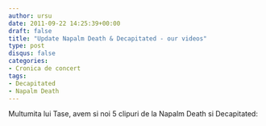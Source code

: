 ```yaml
---
author: ursu
date: 2011-09-22 14:25:39+00:00
draft: false
title: "Update Napalm Death & Decapitated - our videos"
type: post
disqus: false
categories:
- Cronica de concert
tags:
- Decapitated
- Napalm Death
---
```

Multumita lui Tase, avem si noi 5 clipuri de la Napalm Death si Decapitated:
